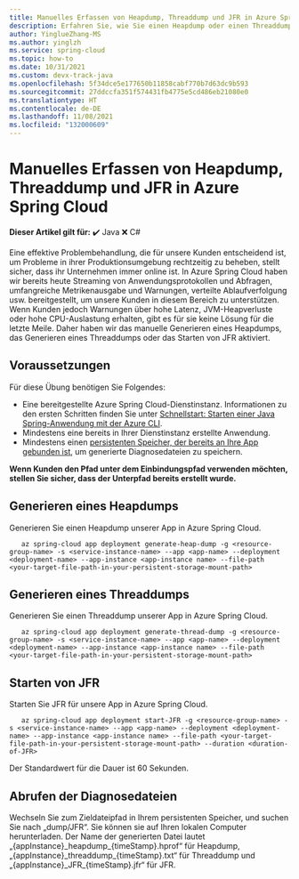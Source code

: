 ```yaml
---
title: Manuelles Erfassen von Heapdump, Threaddump und JFR in Azure Spring Cloud
description: Erfahren Sie, wie Sie einen Heapdump oder einen Threaddump erfassen oder einen JFR manuell starten.
author: YinglueZhang-MS
ms.author: yinglzh
ms.service: spring-cloud
ms.topic: how-to
ms.date: 10/31/2021
ms.custom: devx-track-java
ms.openlocfilehash: 5f34dce5e177650b11858cabf770b7d63dc9b593
ms.sourcegitcommit: 27ddccfa351f574431fb4775e5cd486eb21080e0
ms.translationtype: HT
ms.contentlocale: de-DE
ms.lasthandoff: 11/08/2021
ms.locfileid: "132000609"
---
```

# <a name="how-to-manually-capture-heap-dump-thread-dump-and-jfr-in-azure-spring-cloud"></a>Manuelles Erfassen von Heapdump, Threaddump und JFR in Azure Spring Cloud

**Dieser Artikel gilt für:** ✔️ Java ❌ C#

Eine effektive Problembehandlung, die für unsere Kunden entscheidend ist, um Probleme in ihrer Produktionsumgebung rechtzeitig zu beheben, stellt sicher, dass ihr Unternehmen immer online ist. In Azure Spring Cloud haben wir bereits heute Streaming von Anwendungsprotokollen und Abfragen, umfangreiche Metrikenausgabe und Warnungen, verteilte Ablaufverfolgung usw. bereitgestellt, um unsere Kunden in diesem Bereich zu unterstützen. Wenn Kunden jedoch Warnungen über hohe Latenz, JVM-Heapverluste oder hohe CPU-Auslastung erhalten, gibt es für sie keine Lösung für die letzte Meile. Daher haben wir das manuelle Generieren eines Heapdumps, das Generieren eines Threaddumps oder das Starten von JFR aktiviert.

## <a name="prerequisites"></a>Voraussetzungen
Für diese Übung benötigen Sie Folgendes:

* Eine bereitgestellte Azure Spring Cloud-Dienstinstanz. Informationen zu den ersten Schritten finden Sie unter [Schnellstart: Starten einer Java Spring-Anwendung mit der Azure CLI](./quickstart.md).
* Mindestens eine bereits in Ihrer Dienstinstanz erstellte Anwendung.
* Mindestens einen [persistenten Speicher, der bereits an Ihre App gebunden ist](how-to-built-in-persistent-storage.md), um generierte Diagnosedateien zu speichern.

**Wenn Kunden den Pfad unter dem Einbindungspfad verwenden möchten, stellen Sie sicher, dass der Unterpfad bereits erstellt wurde.**

## <a name="generate-a-heap-dump"></a>Generieren eines Heapdumps
Generieren Sie einen Heapdump unserer App in Azure Spring Cloud.
```heap dump command
   az spring-cloud app deployment generate-heap-dump -g <resource-group-name> -s <service-instance-name> --app <app-name> --deployment <deployment-name> --app-instance <app-instance name> --file-path <your-target-file-path-in-your-persistent-storage-mount-path>
```

## <a name="generate-a-thread-dump"></a>Generieren eines Threaddumps
Generieren Sie einen Threaddump unserer App in Azure Spring Cloud.
```thread dump command
   az spring-cloud app deployment generate-thread-dump -g <resource-group-name> -s <service-instance-name> --app <app-name> --deployment <deployment-name> --app-instance <app-instance name> --file-path <your-target-file-path-in-your-persistent-storage-mount-path>
```

## <a name="start-jfr"></a>Starten von JFR
Starten Sie JFR für unsere App in Azure Spring Cloud.
```JFR command
   az spring-cloud app deployment start-JFR -g <resource-group-name> -s <service-instance-name> --app <app-name> --deployment <deployment-name> --app-instance <app-instance name> --file-path <your-target-file-path-in-your-persistent-storage-mount-path> --duration <duration-of-JFR>
```
Der Standardwert für die Dauer ist 60 Sekunden.
## <a name="get-your-diagnostic-files"></a>Abrufen der Diagnosedateien
Wechseln Sie zum Zieldateipfad in Ihrem persistenten Speicher, und suchen Sie nach „dump/JFR“. Sie können sie auf Ihren lokalen Computer herunterladen. Der Name der generierten Datei lautet „{appInstance}\_heapdump\_{timeStamp}.hprof“ für Heapdump, „{appInstance}\_threaddump\_{timeStamp}.txt“ für Threaddump und „{appInstance}\_JFR\_{timeStamp}.jfr“ für JFR.
